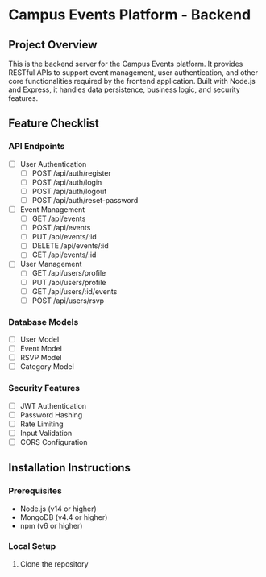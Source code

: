 # Campus Events Platform - Backend

## Project Overview
This is the backend server for the Campus Events platform. It provides RESTful APIs to support event management, user authentication, and other core functionalities required by the frontend application. Built with Node.js and Express, it handles data persistence, business logic, and security features.

## Feature Checklist

### API Endpoints
- [ ] User Authentication
  - [ ] POST /api/auth/register
  - [ ] POST /api/auth/login
  - [ ] POST /api/auth/logout
  - [ ] POST /api/auth/reset-password

- [ ] Event Management
  - [ ] GET /api/events
  - [ ] POST /api/events
  - [ ] PUT /api/events/:id
  - [ ] DELETE /api/events/:id
  - [ ] GET /api/events/:id

- [ ] User Management
  - [ ] GET /api/users/profile
  - [ ] PUT /api/users/profile
  - [ ] GET /api/users/:id/events
  - [ ] POST /api/users/rsvp

### Database Models
- [ ] User Model
- [ ] Event Model
- [ ] RSVP Model
- [ ] Category Model

### Security Features
- [ ] JWT Authentication
- [ ] Password Hashing
- [ ] Rate Limiting
- [ ] Input Validation
- [ ] CORS Configuration

## Installation Instructions

### Prerequisites
- Node.js (v14 or higher)
- MongoDB (v4.4 or higher)
- npm (v6 or higher)

### Local Setup
1. Clone the repository
